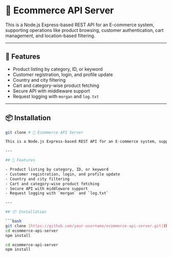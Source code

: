 # 🛒 Ecommerce API Server

This is a Node.js Express-based REST API for an E-commerce system, supporting operations like product browsing, customer authentication, cart management, and location-based filtering.

---

## 🚀 Features

- Product listing by category, ID, or keyword
- Customer registration, login, and profile update
- Country and city filtering
- Cart and category-wise product fetching
- Secure API with middleware support
- Request logging with `morgan` and `log.txt`

---

## 📦 Installation

```bash
git clone # 🛒 Ecommerce API Server

This is a Node.js Express-based REST API for an E-commerce system, supporting operations like product browsing, customer authentication, cart management, and location-based filtering.

---

## 🚀 Features

- Product listing by category, ID, or keyword
- Customer registration, login, and profile update
- Country and city filtering
- Cart and category-wise product fetching
- Secure API with middleware support
- Request logging with `morgan` and `log.txt`

---

## 📦 Installation

```bash
git clone [https://github.com/your-username/ecommerce-api-server.git](https://github.com/AbdulFatahChandio/E-Commerce-BackEnd-Aptech)
cd ecommerce-api-server
npm install

cd ecommerce-api-server
npm install
